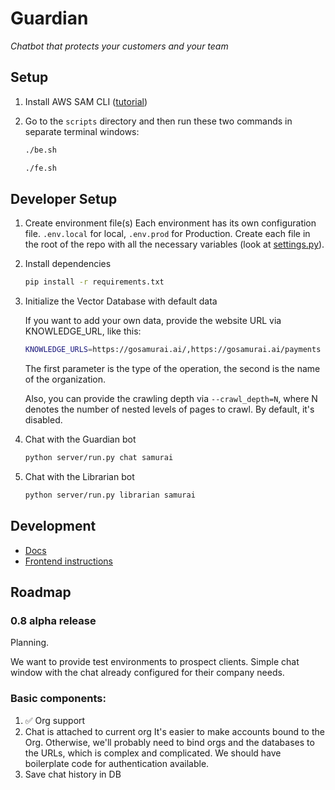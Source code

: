 # Guardian

*Chatbot that protects your customers and your team*

## Setup

1. Install AWS SAM
   CLI ([tutorial](https://docs.aws.amazon.com/serverless-application-model/latest/developerguide/install-sam-cli.html))
2. Go to the `scripts` directory and then run these two commands in separate terminal windows:

    ```bash
    ./be.sh
    ```

    ```bash
    ./fe.sh
    ```

## Developer Setup

1. Create environment file(s)
   Each environment has its own configuration file. `.env.local` for local, `.env.prod` for Production.
   Create each file in the root of the repo with all the necessary variables (look
   at [settings.py](server/settings.py)).

2. Install dependencies

    ```bash
    pip install -r requirements.txt
    ```

3. Initialize the Vector Database with default data

   If you want to add your own data, provide the website URL via KNOWLEDGE_URL, like this:

    ```bash
    KNOWLEDGE_URLS=https://gosamurai.ai/,https://gosamurai.ai/payments python server/run.py vdb samurai --crawl_depth=1
    ```

   The first parameter is the type of the operation, the second is the name of the organization.

   Also, you can provide the crawling depth via `--crawl_depth=N`, where N denotes the number of nested levels of pages
   to crawl. By default, it's disabled.

4. Chat with the Guardian bot

    ```bash
    python server/run.py chat samurai
    ```

5. Chat with the Librarian bot

    ```bash
    python server/run.py librarian samurai
    ```

## Development

* [Docs](docs/README.md)
* [Frontend instructions](frontend/README.md)

## Roadmap

### 0.8 alpha release

Planning.

We want to provide test environments to prospect clients. Simple chat window with the chat already configured for their
company needs.

### Basic components:

1. ✅ Org support
2. Chat is attached to current org
   It's easier to make accounts bound to the Org. Otherwise, we'll probably need to bind orgs and the databases to the
   URLs, which is complex and complicated. We should have boilerplate code for authentication available.
3. Save chat history in DB